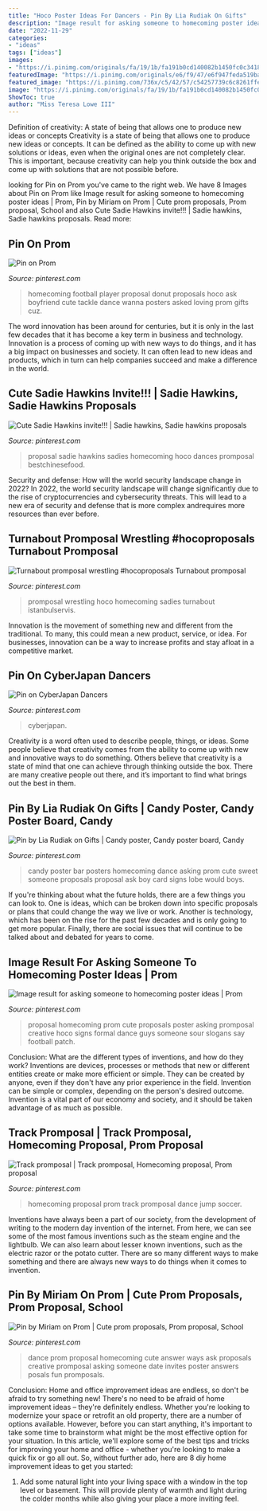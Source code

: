 ```yaml
---
title: "Hoco Poster Ideas For Dancers - Pin By Lia Rudiak On Gifts"
description: "Image result for asking someone to homecoming poster ideas"
date: "2022-11-29"
categories:
- "ideas"
tags: ["ideas"]
images:
- "https://i.pinimg.com/originals/fa/19/1b/fa191b0cd140082b1450fc0c34188295.jpg"
featuredImage: "https://i.pinimg.com/originals/e6/f9/47/e6f947feda519ba9a72ee6d25d966ff6.jpg"
featured_image: "https://i.pinimg.com/736x/c5/42/57/c54257739c6c8261ffefc7de17f98d0e--dance-posters-homecoming-ideas.jpg"
image: "https://i.pinimg.com/originals/fa/19/1b/fa191b0cd140082b1450fc0c34188295.jpg"
ShowToc: true
author: "Miss Teresa Lowe III"
---
```



Definition of creativity: A state of being that allows one to produce new ideas or concepts
Creativity is a state of being that allows one to produce new ideas or concepts. It can be defined as the ability to come up with new solutions or ideas, even when the original ones are not completely clear. This is important, because creativity can help you think outside the box and come up with solutions that are not possible before.

	

		
looking for Pin on Prom you've came to the right web. We have 8 Images about Pin on Prom like Image result for asking someone to homecoming poster ideas | Prom, Pin by Miriam on Prom | Cute prom proposals, Prom proposal, School and also Cute Sadie Hawkins invite!!! | Sadie hawkins, Sadie hawkins proposals. Read more:
		
    
## Pin On Prom

<img loading=lazy src="https://i.pinimg.com/736x/d8/d1/89/d8d189be807c8305fc462bb6cf748214--dance-proposal-homecoming-proposal.jpg" onerror="this.onerror=null;this.src='https://tse3.mm.bing.net/th?id=OIP.WthoN3hCxoP7npxSt-EuTgHaHr&amp;pid=15.1';" alt="Pin on Prom">

_Source: pinterest.com_

>homecoming football player proposal donut proposals hoco ask boyfriend cute tackle dance wanna posters asked loving prom gifts cuz. 

	

The word innovation has been around for centuries, but it is only in the last few decades that it has become a key term in business and technology. Innovation is a process of coming up with new ways to do things, and it has a big impact on businesses and society. It can often lead to new ideas and products, which in turn can help companies succeed and make a difference in the world.

    
## Cute Sadie Hawkins Invite!!! | Sadie Hawkins, Sadie Hawkins Proposals

<img loading=lazy src="https://i.pinimg.com/originals/e6/f9/47/e6f947feda519ba9a72ee6d25d966ff6.jpg" onerror="this.onerror=null;this.src='https://tse3.mm.bing.net/th?id=OIP.IXYOQyxo8ZNUd1GjQLvRQwHaJ4&amp;pid=15.1';" alt="Cute Sadie Hawkins invite!!! | Sadie hawkins, Sadie hawkins proposals">

_Source: pinterest.com_

>proposal sadie hawkins sadies homecoming hoco dances promposal bestchinesefood. 

	

Security and defense: How will the world security landscape change in 2022?
In 2022, the world security landscape will change significantly due to the rise of cryptocurrencies and cybersecurity threats. This will lead to a new era of security and defense that is more complex andrequires more resources than ever before.

    
## Turnabout Promposal Wrestling #hocoproposals Turnabout Promposal

<img loading=lazy src="https://i.pinimg.com/736x/63/ca/39/63ca3949c6000eb404f5e5e71719f896.jpg" onerror="this.onerror=null;this.src='https://tse1.mm.bing.net/th?id=OIP.nHghOsECW3RzxAoJBcY3nwHaNK&amp;pid=15.1';" alt="Turnabout promposal wrestling #hocoproposals Turnabout promposal">

_Source: pinterest.com_

>promposal wrestling hoco homecoming sadies turnabout istanbulservis. 

	

Innovation is the movement of something new and different from the traditional. To many, this could mean a new product, service, or idea. For businesses, innovation can be a way to increase profits and stay afloat in a competitive market.

    
## Pin On CyberJapan Dancers

<img loading=lazy src="https://i.pinimg.com/736x/ef/bb/61/efbb61e586dc1d6670c437cce6583258.jpg" onerror="this.onerror=null;this.src='https://tse4.mm.bing.net/th?id=OIP.tKBEDhy8xLFmizmqmk7RlgHaJP&amp;pid=15.1';" alt="Pin on CyberJapan Dancers">

_Source: pinterest.com_

>cyberjapan. 

	

Creativity is a word often used to describe people, things, or ideas. Some people believe that creativity comes from the ability to come up with new and innovative ways to do something. Others believe that creativity is a state of mind that one can achieve through thinking outside the box. There are many creative people out there, and it’s important to find what brings out the best in them.

    
## Pin By Lia Rudiak On Gifts | Candy Poster, Candy Poster Board, Candy

<img loading=lazy src="https://i.pinimg.com/736x/c5/42/57/c54257739c6c8261ffefc7de17f98d0e--dance-posters-homecoming-ideas.jpg" onerror="this.onerror=null;this.src='https://tse3.mm.bing.net/th?id=OIP.gcKnlnvrLx2B4AFz5QMriwHaJ3&amp;pid=15.1';" alt="Pin by Lia Rudiak on Gifts | Candy poster, Candy poster board, Candy">

_Source: pinterest.com_

>candy poster bar posters homecoming dance asking prom cute sweet someone proposals proposal ask boy card signs lobe would boys. 

	

If you're thinking about what the future holds, there are a few things you can look to. One is ideas, which can be broken down into specific proposals or plans that could change the way we live or work. Another is technology, which has been on the rise for the past few decades and is only going to get more popular. Finally, there are social issues that will continue to be talked about and debated for years to come.

    
## Image Result For Asking Someone To Homecoming Poster Ideas | Prom

<img loading=lazy src="https://i.pinimg.com/736x/93/59/b4/9359b4d032fcb1981d02f689bed38a01.jpg" onerror="this.onerror=null;this.src='https://tse1.mm.bing.net/th?id=OIP.ilPi1N9EUZbXEsz0oZA2PQHaJ3&amp;pid=15.1';" alt="Image result for asking someone to homecoming poster ideas | Prom">

_Source: pinterest.com_

>proposal homecoming prom cute proposals poster asking promposal creative hoco signs formal dance guys someone sour slogans say football patch. 

	

Conclusion: What are the different types of inventions, and how do they work?
Inventions are devices, processes or methods that new or different entities create or make more efficient or simple. They can be created by anyone, even if they don't have any prior experience in the field. Invention can be simple or complex, depending on the person's desired outcome. Invention is a vital part of our economy and society, and it should be taken advantage of as much as possible.

    
## Track Promposal | Track Promposal, Homecoming Proposal, Prom Proposal

<img loading=lazy src="https://i.pinimg.com/originals/fa/19/1b/fa191b0cd140082b1450fc0c34188295.jpg" onerror="this.onerror=null;this.src='https://tse2.mm.bing.net/th?id=OIP.gdw5vOR3S4qujl90B9eBxAHaJ4&amp;pid=15.1';" alt="Track promposal | Track promposal, Homecoming proposal, Prom proposal">

_Source: pinterest.com_

>homecoming proposal prom track promposal dance jump soccer. 

	

Inventions have always been a part of our society, from the development of writing to the modern day invention of the internet. From here, we can see some of the most famous inventions such as the steam engine and the lightbulb. We can also learn about lesser known inventions, such as the electric razor or the potato cutter. There are so many different ways to make something and there are always new ways to do things when it comes to invention.

    
## Pin By Miriam On Prom | Cute Prom Proposals, Prom Proposal, School

<img loading=lazy src="https://i.pinimg.com/originals/00/56/99/005699c314ddf5ce05c20678f4ec8bb5.jpg" onerror="this.onerror=null;this.src='https://tse4.mm.bing.net/th?id=OIP.f-jcfOQR4ihon8l66BjONwHaJ6&amp;pid=15.1';" alt="Pin by Miriam on Prom | Cute prom proposals, Prom proposal, School">

_Source: pinterest.com_

>dance prom proposal homecoming cute answer ways ask proposals creative promposal asking someone date invites poster answers posals fun promposals. 

	

Conclusion: Home and office improvement ideas are endless, so don't be afraid to try something new!
There's no need to be afraid of home improvement ideas – they're definitely endless. Whether you're looking to modernize your space or retrofit an old property, there are a number of options available. However, before you can start anything, it's important to take some time to brainstorm what might be the most effective option for your situation. In this article, we'll explore some of the best tips and tricks for improving your home and office - whether you're looking to make a quick fix or go all out. So, without further ado, here are 8 diy home improvement ideas to get you started: 
1) Add some natural light into your living space with a window in the top level or basement. This will provide plenty of warmth and light during the colder months while also giving your place a more inviting feel.

